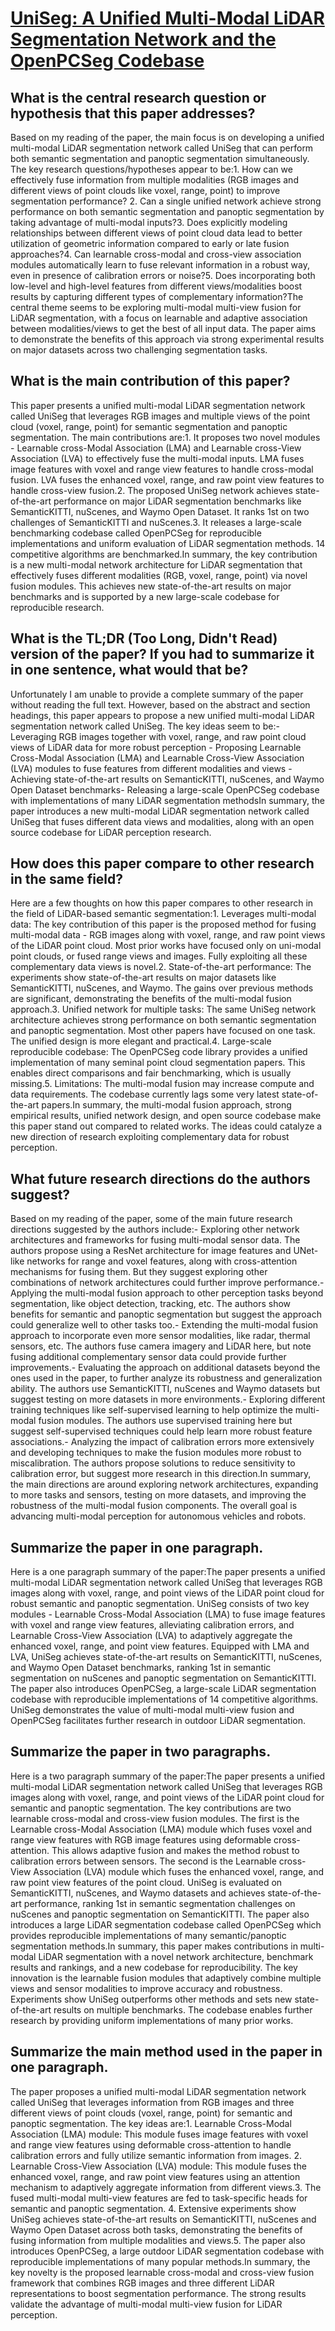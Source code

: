 # [UniSeg: A Unified Multi-Modal LiDAR Segmentation Network and the   OpenPCSeg Codebase](https://arxiv.org/abs/2309.05573)

## What is the central research question or hypothesis that this paper addresses?

Based on my reading of the paper, the main focus is on developing a unified multi-modal LiDAR segmentation network called UniSeg that can perform both semantic segmentation and panoptic segmentation simultaneously. The key research questions/hypotheses appear to be:1. How can we effectively fuse information from multiple modalities (RGB images and different views of point clouds like voxel, range, point) to improve segmentation performance? 2. Can a single unified network achieve strong performance on both semantic segmentation and panoptic segmentation by taking advantage of multi-modal inputs?3. Does explicitly modeling relationships between different views of point cloud data lead to better utilization of geometric information compared to early or late fusion approaches?4. Can learnable cross-modal and cross-view association modules automatically learn to fuse relevant information in a robust way, even in presence of calibration errors or noise?5. Does incorporating both low-level and high-level features from different views/modalities boost results by capturing different types of complementary information?The central theme seems to be exploring multi-modal multi-view fusion for LiDAR segmentation, with a focus on learnable and adaptive association between modalities/views to get the best of all input data. The paper aims to demonstrate the benefits of this approach via strong experimental results on major datasets across two challenging segmentation tasks.


## What is the main contribution of this paper?

This paper presents a unified multi-modal LiDAR segmentation network called UniSeg that leverages RGB images and multiple views of the point cloud (voxel, range, point) for semantic segmentation and panoptic segmentation. The main contributions are:1. It proposes two novel modules - Learnable cross-Modal Association (LMA) and Learnable cross-View Association (LVA) to effectively fuse the multi-modal inputs. LMA fuses image features with voxel and range view features to handle cross-modal fusion. LVA fuses the enhanced voxel, range, and raw point view features to handle cross-view fusion.2. The proposed UniSeg network achieves state-of-the-art performance on major LiDAR segmentation benchmarks like SemanticKITTI, nuScenes, and Waymo Open Dataset. It ranks 1st on two challenges of SemanticKITTI and nuScenes.3. It releases a large-scale benchmarking codebase called OpenPCSeg for reproducible implementations and uniform evaluation of LiDAR segmentation methods. 14 competitive algorithms are benchmarked.In summary, the key contribution is a new multi-modal network architecture for LiDAR segmentation that effectively fuses different modalities (RGB, voxel, range, point) via novel fusion modules. This achieves new state-of-the-art results on major benchmarks and is supported by a new large-scale codebase for reproducible research.


## What is the TL;DR (Too Long, Didn't Read) version of the paper? If you had to summarize it in one sentence, what would that be?

Unfortunately I am unable to provide a complete summary of the paper without reading the full text. However, based on the abstract and section headings, this paper appears to propose a new unified multi-modal LiDAR segmentation network called UniSeg. The key ideas seem to be:- Leveraging RGB images together with voxel, range, and raw point cloud views of LiDAR data for more robust perception - Proposing Learnable Cross-Modal Association (LMA) and Learnable Cross-View Association (LVA) modules to fuse features from different modalities and views  - Achieving state-of-the-art results on SemanticKITTI, nuScenes, and Waymo Open Dataset benchmarks- Releasing a large-scale OpenPCSeg codebase with implementations of many LiDAR segmentation methodsIn summary, the paper introduces a new multi-modal LiDAR segmentation network called UniSeg that fuses different data views and modalities, along with an open source codebase for LiDAR perception research.


## How does this paper compare to other research in the same field?

Here are a few thoughts on how this paper compares to other research in the field of LiDAR-based semantic segmentation:1. Leverages multi-modal data: The key contribution of this paper is the proposed method for fusing multi-modal data - RGB images along with voxel, range, and raw point views of the LiDAR point cloud. Most prior works have focused only on uni-modal point clouds, or fused range views and images. Fully exploiting all these complementary data views is novel.2. State-of-the-art performance: The experiments show state-of-the-art results on major datasets like SemanticKITTI, nuScenes, and Waymo. The gains over previous methods are significant, demonstrating the benefits of the multi-modal fusion approach.3. Unified network for multiple tasks: The same UniSeg network architecture achieves strong performance on both semantic segmentation and panoptic segmentation. Most other papers have focused on one task. The unified design is more elegant and practical.4. Large-scale reproducible codebase: The OpenPCSeg code library provides a unified implementation of many seminal point cloud segmentation papers. This enables direct comparisons and fair benchmarking, which is usually missing.5. Limitations: The multi-modal fusion may increase compute and data requirements. The codebase currently lags some very latest state-of-the-art papers.In summary, the multi-modal fusion approach, strong empirical results, unified network design, and open source codebase make this paper stand out compared to related works. The ideas could catalyze a new direction of research exploiting complementary data for robust perception.


## What future research directions do the authors suggest?

Based on my reading of the paper, some of the main future research directions suggested by the authors include:- Exploring other network architectures and frameworks for fusing multi-modal sensor data. The authors propose using a ResNet architecture for image features and UNet-like networks for range and voxel features, along with cross-attention mechanisms for fusing them. But they suggest exploring other combinations of network architectures could further improve performance.- Applying the multi-modal fusion approach to other perception tasks beyond segmentation, like object detection, tracking, etc. The authors show benefits for semantic and panoptic segmentation but suggest the approach could generalize well to other tasks too.- Extending the multi-modal fusion approach to incorporate even more sensor modalities, like radar, thermal sensors, etc. The authors fuse camera imagery and LiDAR here, but note fusing additional complementary sensor data could provide further improvements.- Evaluating the approach on additional datasets beyond the ones used in the paper, to further analyze its robustness and generalization ability. The authors use SemanticKITTI, nuScenes and Waymo datasets but suggest testing on more datasets in more environments.- Exploring different training techniques like self-supervised learning to help optimize the multi-modal fusion modules. The authors use supervised training here but suggest self-supervised techniques could help learn more robust feature associations.- Analyzing the impact of calibration errors more extensively and developing techniques to make the fusion modules more robust to miscalibration. The authors propose solutions to reduce sensitivity to calibration error, but suggest more research in this direction.In summary, the main directions are around exploring network architectures, expanding to more tasks and sensors, testing on more datasets, and improving the robustness of the multi-modal fusion components. The overall goal is advancing multi-modal perception for autonomous vehicles and robots.


## Summarize the paper in one paragraph.

Here is a one paragraph summary of the paper:The paper presents a unified multi-modal LiDAR segmentation network called UniSeg that leverages RGB images along with voxel, range, and point views of the LiDAR point cloud for robust semantic and panoptic segmentation. UniSeg consists of two key modules - Learnable Cross-Modal Association (LMA) to fuse image features with voxel and range view features, alleviating calibration errors, and Learnable Cross-View Association (LVA) to adaptively aggregate the enhanced voxel, range, and point view features. Equipped with LMA and LVA, UniSeg achieves state-of-the-art results on SemanticKITTI, nuScenes, and Waymo Open Dataset benchmarks, ranking 1st in semantic segmentation on nuScenes and panoptic segmentation on SemanticKITTI. The paper also introduces OpenPCSeg, a large-scale LiDAR segmentation codebase with reproducible implementations of 14 competitive algorithms. UniSeg demonstrates the value of multi-modal multi-view fusion and OpenPCSeg facilitates further research in outdoor LiDAR segmentation.


## Summarize the paper in two paragraphs.

Here is a two paragraph summary of the paper:The paper presents a unified multi-modal LiDAR segmentation network called UniSeg that leverages RGB images along with voxel, range, and point views of the LiDAR point cloud for semantic and panoptic segmentation. The key contributions are two learnable cross-modal and cross-view fusion modules. The first is the Learnable cross-Modal Association (LMA) module which fuses voxel and range view features with RGB image features using deformable cross-attention. This allows adaptive fusion and makes the method robust to calibration errors between sensors. The second is the Learnable cross-View Association (LVA) module which fuses the enhanced voxel, range, and raw point view features of the point cloud. UniSeg is evaluated on SemanticKITTI, nuScenes, and Waymo datasets and achieves state-of-the-art performance, ranking 1st in semantic segmentation challenges on nuScenes and panoptic segmentation on SemanticKITTI. The paper also introduces a large LiDAR segmentation codebase called OpenPCSeg which provides reproducible implementations of many semantic/panoptic segmentation methods.In summary, this paper makes contributions in multi-modal LiDAR segmentation with a novel network architecture, benchmark results and rankings, and a new codebase for reproducibility. The key innovation is the learnable fusion modules that adaptively combine multiple views and sensor modalities to improve accuracy and robustness. Experiments show UniSeg outperforms other methods and sets new state-of-the-art results on multiple benchmarks. The codebase enables further research by providing uniform implementations of many prior works.


## Summarize the main method used in the paper in one paragraph.

The paper proposes a unified multi-modal LiDAR segmentation network called UniSeg that leverages information from RGB images and three different views of point clouds (voxel, range, point) for semantic and panoptic segmentation. The key ideas are:1. Learnable Cross-Modal Association (LMA) module: This module fuses image features with voxel and range view features using deformable cross-attention to handle calibration errors and fully utilize semantic information from images. 2. Learnable Cross-View Association (LVA) module: This module fuses the enhanced voxel, range, and raw point view features using an attention mechanism to adaptively aggregate information from different views.3. The fused multi-modal multi-view features are fed to task-specific heads for semantic and panoptic segmentation. 4. Extensive experiments show UniSeg achieves state-of-the-art results on SemanticKITTI, nuScenes and Waymo Open Dataset across both tasks, demonstrating the benefits of fusing information from multiple modalities and views.5. The paper also introduces OpenPCSeg, a large outdoor LiDAR segmentation codebase with reproducible implementations of many popular methods.In summary, the key novelty is the proposed learnable cross-modal and cross-view fusion framework that combines RGB images and three different LiDAR representations to boost segmentation performance. The strong results validate the advantage of multi-modal multi-view fusion for LiDAR perception.
